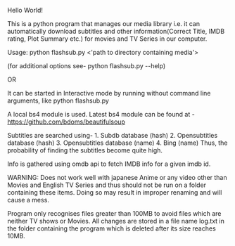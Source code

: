 Hello World!

This is a python program that manages our media library i.e. it can automatically
download subtitles and other information(Correct Title, IMDB rating, Plot Summary etc.)
for movies and TV Series in our computer.

Usage:
python flashsub.py <'path to directory containing media'>

(for additional options see- python flashsub.py --help)

OR

It can be started in Interactive mode by running without command line arguments, like
python flashsub.py

A local bs4 module is used.
Latest bs4 module can be found at - https://github.com/bdoms/beautifulsoup

Subtitles are searched using-
	1. Subdb database (hash)
	2. Opensubtitles database (hash)
	3. Opensubtitles database (name)
	4. Bing (name)
Thus, the probability of finding the subtitles become quite high.

Info is gathered using omdb api to fetch IMDB info for a given imdb id.

WARNING:
Does not work well with japanese Anime or any video other than Movies and English TV Series
and thus should not be run on a folder containing these items.
Doing so may result in improper renaming and will cause a mess.

Program only recognises files greater than 100MB to avoid files which are neither TV shows or Movies.
All changes are stored in a file name log.txt in the folder containing the program
which is deleted after its size reaches 10MB.
